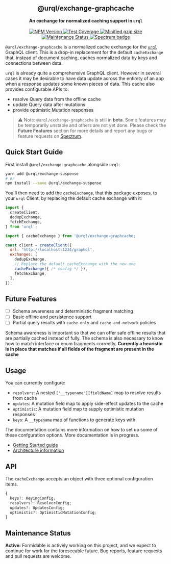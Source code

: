 <h2 align="center">@urql/exchange-graphcache</h2>
<p align="center">
<strong>An exchange for normalized caching support in <code>urql</code></strong>
<br /><br />
<a href="https://npmjs.com/package/@urql/exchange-graphcache">
  <img alt="NPM Version" src="https://img.shields.io/npm/v/@urql/exchange-graphcache.svg" />
</a>
<a href="https://codecov.io/gh/formidablelabs/urql-exchange-graphcache">
  <img alt="Test Coverage" src="https://codecov.io/gh/formidablelabs/urql-exchange-graphcache/branch/master/graph/badge.svg" />
</a>
<a href="https://bundlephobia.com/result?p=@urql/exchange-graphcache">
  <img alt="Minified gzip size" src="https://img.shields.io/bundlephobia/minzip/@urql/exchange-graphcache.svg?label=gzip%20size" />
</a>
<a href="https://github.com/FormidableLabs/urql-exchange-graphcache#maintenance-status">
  <img alt="Maintenance Status" src="https://img.shields.io/badge/maintenance-active-green.svg" />
</a>
<a href="https://spectrum.chat/urql">
  <img alt="Spectrum badge" src="https://withspectrum.github.io/badge/badge.svg" />
</a>
</p>

`@urql/exchange-graphcache` is a normalized cache exchange for the [`urql`](https://github.com/FormidableLabs/urql) GraphQL client.
This is a drop-in replacement for the default `cacheExchange` that, instead of document
caching, caches normalized data by keys and connections between data.

`urql` is already quite a comprehensive GraphQL client. However in several cases it may be
desirable to have data update across the entirety of an app when a response updates some
known pieces of data. This cache also provides configurable APIs to:

- resolve Query data from the offline cache
- update Query data after mutations
- provide optimistic Mutation responses

> ⚠️ Note: `@urql/exchange-graphcache` is still in **beta**. Some features may be
> temporarily unstable and others are not yet done. Please check the **Future Features**
> section for more details and report any bugs or feature requests on
> [Spectrum](https://spectrum.chat/urql).

## Quick Start Guide

First install `@urql/exchange-graphcache` alongside `urql`:

```sh
yarn add @urql/exchange-suspense
# or
npm install --save @urql/exchange-suspense
```

You'll then need to add the `cacheExchange`, that this package exposes, to your `urql` Client,
by replacing the default cache exchange with it:

```js
import {
  createClient,
  dedupExchange,
  fetchExchange,
} from 'urql';

import { cacheExchange } from '@urql/exchange-graphcache;

const client = createClient({
  url: 'http://localhost:1234/graphql',
  exchanges: [
    dedupExchange,
    // Replace the default cacheExchange with the new one
    cacheExchange({ /* config */ }),
    fetchExchange,
  ],
});
```

## Future Features

- [ ] Schema awareness and deterministic fragment matching
- [ ] Basic offline and persistence support
- [ ] Partial query results with `cache-only` and `cache-and-network` policies

Schema awareness is important so that we can offer safe offline results that
are partially cached instead of fully. The schema is also necessary to know
how to match interface or enum fragments correctly. **Currently a heuristic
is in place that matches if all fields of the fragment are present in the cache**

## Usage

You can currently configure:

- `resolvers`: A nested `['__typename'][fieldName]` map to resolve results from cache
- `updates`: A mutation field map to apply side-effect updates to the cache
- `optimistic`: A mutation field map to supply optimistic mutation responses
- `keys`: A `__typename` map of functions to generate keys with

The documentation contains more information on how to set up some of these
confguration options. More documentation is in progress.

- [Getting Started guide](./docs/getting-started.md)
- [Architecture information](./docs/architecture.md)

## API

The `cacheExchange` accepts an object with three optional configuration items.

```typescript
{
  keys?: KeyingConfig;
  resolvers?: ResolverConfig;
  updates?: UpdatesConfig;
  optimistic?: OptimisticMutationConfig;
}
```

## Maintenance Status

**Active:** Formidable is actively working on this project, and we expect to continue for work for the foreseeable future. Bug reports, feature requests and pull requests are welcome.
